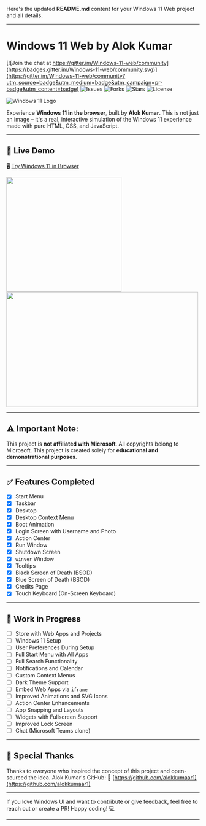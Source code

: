 Here's the updated **README.md** content for your Windows 11 Web project and all details.

---

# Windows 11 Web by Alok Kumar

[![Join the chat at https://gitter.im/Windows-11-web/community](https://badges.gitter.im/Windows-11-web/community.svg)](https://gitter.im/Windows-11-web/community?utm_source=badge&utm_medium=badge&utm_campaign=pr-badge&utm_content=badge)
![Issues](https://img.shields.io/github/issues/alokkumaar1/windows11)
![Forks](https://img.shields.io/github/forks/alokkumaar1/windows11)
![Stars](https://img.shields.io/github/stars/alokkumaar1/windows11)
![License](https://img.shields.io/github/license/alokkumaar1/windows11)

![Windows 11 Logo](https://upload.wikimedia.org/wikipedia/commons/e/e6/Windows_11_logo.svg)

Experience **Windows 11 in the browser**, built by **Alok Kumar**.
This is not just an image – it's a real, interactive simulation of the Windows 11 experience made with pure HTML, CSS, and JavaScript.

---

## 🚀 Live Demo

🖥️ [Try Windows 11 in Browser](https://windows11securebyalok.vercel.app/) 

<img width="300px" height="300px" src="https://847395.smushcdn.com/2245437/wp-content/uploads/2021/07/Menu-de-Inicio-Windows-11.gif?lossy=1&strip=1&webp=1">
<img width="500px" height="300px" src="https://weblium.com/blog/wp-content/uploads/2020/06/windows-800x437.png">

---

## ⚠️ Important Note:

This project is **not affiliated with Microsoft**. All copyrights belong to Microsoft.
This project is created solely for **educational and demonstrational purposes**.

---

## ✅ Features Completed

* [x] Start Menu
* [x] Taskbar
* [x] Desktop
* [x] Desktop Context Menu
* [x] Boot Animation
* [x] Login Screen with Username and Photo
* [x] Action Center
* [x] Run Window
* [x] Shutdown Screen
* [x] `winver` Window
* [x] Tooltips
* [x] Black Screen of Death (BSOD)
* [x] Blue Screen of Death (BSOD)
* [x] Credits Page
* [x] Touch Keyboard (On-Screen Keyboard)

---

## 🚧 Work in Progress

* [ ] Store with Web Apps and Projects
* [ ] Windows 11 Setup
* [ ] User Preferences During Setup
* [ ] Full Start Menu with All Apps
* [ ] Full Search Functionality
* [ ] Notifications and Calendar
* [ ] Custom Context Menus
* [ ] Dark Theme Support
* [ ] Embed Web Apps via `iframe`
* [ ] Improved Animations and SVG Icons
* [ ] Action Center Enhancements
* [ ] App Snapping and Layouts
* [ ] Widgets with Fullscreen Support
* [ ] Improved Lock Screen
* [ ] Chat (Microsoft Teams clone)

---

## 🙌 Special Thanks

Thanks to everyone who inspired the concept of this project and open-sourced the idea.
Alok Kumar's GitHub:
🔗 [https://github.com/alokkumaar1](https://github.com/alokkumaar1)

---

If you love Windows UI and want to contribute or give feedback, feel free to reach out or create a PR!
Happy coding! 💻

---

